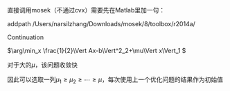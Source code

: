 直接调用mosek（不通过cvx）需要先在Matlab里加一句：

addpath /Users/narsilzhang/Downloads/mosek/8/toolbox/r2014a/



Continuation

$\arg\min_x \frac{1}{2}\Vert Ax-b\Vert^2_2+\mu\Vert x\Vert_1 $

对于大的$\mu$，该问题收敛快

因此可以选取一列$\mu_1\ge\mu_2\ge\cdots\ge\mu$，每次使用上一个优化问题的结果作为初始值



